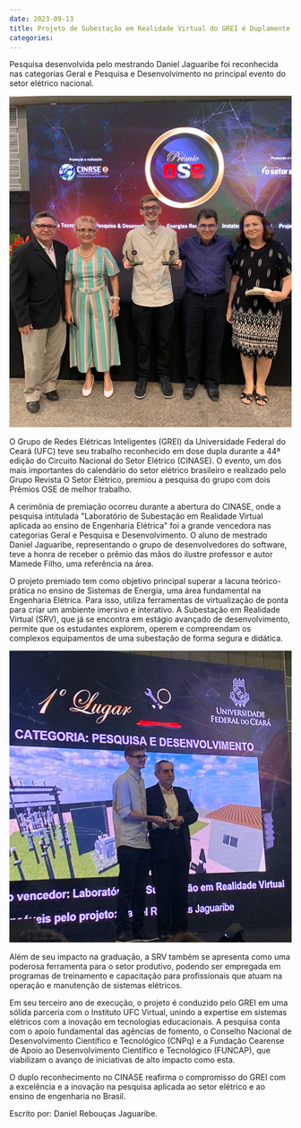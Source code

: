 ```yaml
---
date: 2023-09-13
title: Projeto de Subestação em Realidade Virtual do GREI é Duplamente Premiado no CINASE 2023
categories: 
---
```


Pesquisa desenvolvida pelo mestrando Daniel Jaguaribe foi reconhecida nas categorias Geral e Pesquisa e Desenvolvimento no principal evento do setor elétrico nacional.


![Foto-1](/images/loc/cinase2023_2.jpg)

O Grupo de Redes Elétricas Inteligentes (GREI) da Universidade Federal do Ceará (UFC) teve seu trabalho reconhecido em dose dupla durante a 44ª edição do Circuito Nacional do Setor Elétrico (CINASE). O evento, um dos mais importantes do calendário do setor elétrico brasileiro e realizado pelo Grupo Revista O Setor Elétrico, premiou a pesquisa do grupo com dois Prêmios OSE de melhor trabalho.

A cerimônia de premiação ocorreu durante a abertura do CINASE, onde a pesquisa intitulada "Laboratório de Subestação em Realidade Virtual aplicada ao ensino de Engenharia Elétrica" foi a grande vencedora nas categorias Geral e Pesquisa e Desenvolvimento. O aluno de mestrado Daniel Jaguaribe, representando o grupo de desenvolvedores do software, teve a honra de receber o prêmio das mãos do ilustre professor e autor Mamede Filho, uma referência na área.

O projeto premiado tem como objetivo principal superar a lacuna teórico-prática no ensino de Sistemas de Energia, uma área fundamental na Engenharia Elétrica. Para isso, utiliza ferramentas de virtualização de ponta para criar um ambiente imersivo e interativo. A Subestação em Realidade Virtual (SRV), que já se encontra em estágio avançado de desenvolvimento, permite que os estudantes explorem, operem e compreendam os complexos equipamentos de uma subestação de forma segura e didática.

![Foto-2](/images/loc/cinase2023_1.jpg)

Além de seu impacto na graduação, a SRV também se apresenta como uma poderosa ferramenta para o setor produtivo, podendo ser empregada em programas de treinamento e capacitação para profissionais que atuam na operação e manutenção de sistemas elétricos.


Em seu terceiro ano de execução, o projeto é conduzido pelo GREI em uma sólida parceria com o Instituto UFC Virtual, unindo a expertise em sistemas elétricos com a inovação em tecnologias educacionais. A pesquisa conta com o apoio fundamental das agências de fomento, o Conselho Nacional de Desenvolvimento Científico e Tecnológico (CNPq) e a Fundação Cearense de Apoio ao Desenvolvimento Científico e Tecnológico (FUNCAP), que viabilizam o avanço de iniciativas de alto impacto como esta.

O duplo reconhecimento no CINASE reafirma o compromisso do GREI com a excelência e a inovação na pesquisa aplicada ao setor elétrico e ao ensino de engenharia no Brasil.

Escrito por: Daniel Rebouças Jaguaribe.